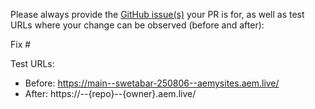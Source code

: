 Please always provide the [GitHub issue(s)](../issues) your PR is for, as well as test URLs where your change can be observed (before and after):

Fix #<gh-issue-id>

Test URLs:
- Before: https://main--swetabar-250806--aemysites.aem.live/
- After: https://<branch>--{repo}--{owner}.aem.live/
